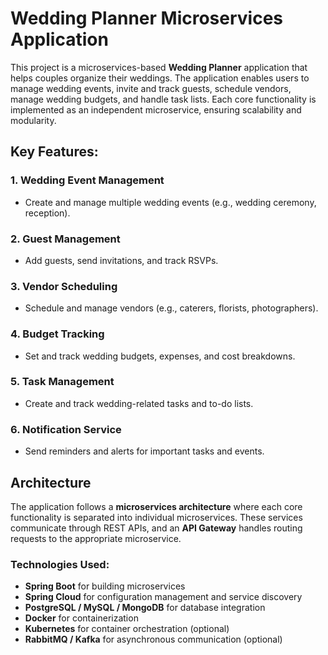 # Wedding Planner Microservices Application

This project is a microservices-based **Wedding Planner** application that helps couples organize their weddings. The application enables users to manage wedding events, invite and track guests, schedule vendors, manage wedding budgets, and handle task lists. Each core functionality is implemented as an independent microservice, ensuring scalability and modularity.

## Key Features:

### 1. Wedding Event Management
- Create and manage multiple wedding events (e.g., wedding ceremony, reception).

### 2. Guest Management
- Add guests, send invitations, and track RSVPs.

### 3. Vendor Scheduling
- Schedule and manage vendors (e.g., caterers, florists, photographers).

### 4. Budget Tracking
- Set and track wedding budgets, expenses, and cost breakdowns.

### 5. Task Management
- Create and track wedding-related tasks and to-do lists.

### 6. Notification Service
- Send reminders and alerts for important tasks and events.

## Architecture

The application follows a **microservices architecture** where each core functionality is separated into individual microservices. These services communicate through REST APIs, and an **API Gateway** handles routing requests to the appropriate microservice.

### Technologies Used:
- **Spring Boot** for building microservices
- **Spring Cloud** for configuration management and service discovery
- **PostgreSQL / MySQL / MongoDB** for database integration
- **Docker** for containerization
- **Kubernetes** for container orchestration (optional)
- **RabbitMQ / Kafka** for asynchronous communication (optional)


